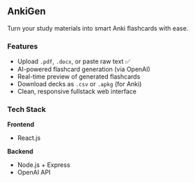 ## AnkiGen

Turn your study materials into smart Anki flashcards with ease.

### Features
- Upload `.pdf`, `.docx`, or paste raw text ✅
- AI-powered flashcard generation (via OpenAI)
- Real-time preview of generated flashcards
- Download decks as `.csv` or `.apkg` (for Anki)
- Clean, responsive fullstack web interface

### Tech Stack
**Frontend**
- React.js

**Backend**
- Node.js + Express
- OpenAI API

